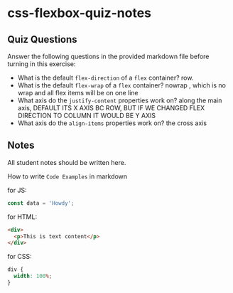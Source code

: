 # css-flexbox-quiz-notes

## Quiz Questions

Answer the following questions in the provided markdown file before turning in this exercise:

- What is the default `flex-direction` of a `flex` container?
  row.
- What is the default `flex-wrap` of a `flex` container?
  nowrap , which is no wrap and all flex items will be on one line
- What axis do the `justify-content` properties work on?
  along the main axis, DEFAULT ITS X AXIS BC ROW, BUT IF WE CHANGED FLEX DIRECTION TO COLUMN IT WOULD BE Y AXIS
- What axis do the `align-items` properties work on?
  the cross axis

## Notes

All student notes should be written here.

How to write `Code Examples` in markdown

for JS:

```javascript
const data = 'Howdy';
```

for HTML:

```html
<div>
  <p>This is text content</p>
</div>
```

for CSS:

```css
div {
  width: 100%;
}
```
